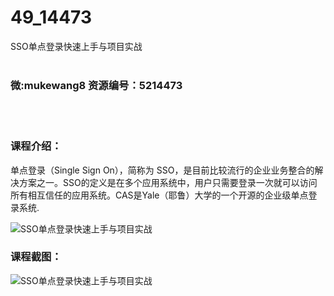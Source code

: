 # 49_14473
SSO单点登录快速上手与项目实战
<br/></br>
<h3>微:mukewang8 资源编号：5214473</h3>
<br/></br>
<h3>课程介绍：</h3>
<p>单点登录（Single Sign On），简称为 <a title="查看与 SSO 相关的文章" target="_blank">SSO</a>，是目前比较流行的企业业务整合的解决方案之一。<a title="查看与 SSO 相关的文章" target="_blank">SSO</a>的定义是在多个应用系统中，用户只需要登录一次就可以访问所有相互信任的应用系统。CAS是Yale（耶鲁）大学的一个开源的企业级单点登录系统.</p>
<p><img src="https://www.ko996.com/wp-content/uploads/img/2020/07/1-63-300x210.png" alt="SSO单点登录快速上手与项目实战"></p>
<div class="info-desc">
<h3>课程截图：</h3>
<p><img src="https://www.ko996.com/wp-content/uploads/img/2020/07/2-60.png" alt="SSO单点登录快速上手与项目实战"></p>


			
</div>

